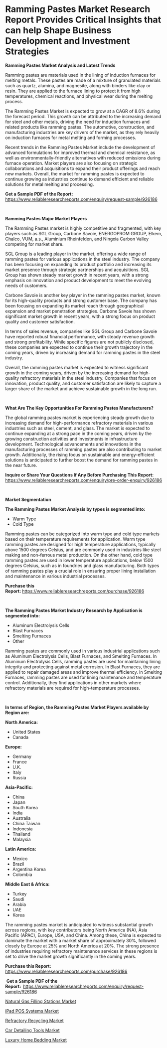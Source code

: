 <p><h1>Ramming Pastes Market Research Report Provides Critical Insights that can help Shape Business Development and Investment Strategies</h1></p><p><strong>Ramming Pastes Market Analysis and Latest Trends</strong></p>
<p><p>Ramming pastes are materials used in the lining of induction furnaces for melting metals. These pastes are made of a mixture of granulated materials such as quartz, alumina, and magnesite, along with binders like clay or resin. They are applied to the furnace lining to protect it from high temperatures, chemical reactions, and physical wear during the melting process.</p><p>The Ramming Pastes Market is expected to grow at a CAGR of 8.6% during the forecast period. This growth can be attributed to the increasing demand for steel and other metals, driving the need for induction furnaces and related products like ramming pastes. The automotive, construction, and manufacturing industries are key drivers of the market, as they rely heavily on induction furnaces for metal melting and forming processes.</p><p>Recent trends in the Ramming Pastes Market include the development of advanced formulations for improved thermal and chemical resistance, as well as environmentally-friendly alternatives with reduced emissions during furnace operation. Market players are also focusing on strategic collaborations and acquisitions to expand their product offerings and reach new markets. Overall, the market for ramming pastes is expected to continue growing as industries continue to demand efficient and reliable solutions for metal melting and processing.</p></p>
<p><strong>Get a Sample PDF of the Report:&nbsp;</strong> <a href="https://www.reliableresearchreports.com/enquiry/request-sample/926186">https://www.reliableresearchreports.com/enquiry/request-sample/926186</a></p>
<p>&nbsp;</p>
<p><strong>Ramming Pastes Major Market Players</strong></p>
<p><p>The Ramming Pastes market is highly competitive and fragmented, with key players such as SGL Group, Carbone Savoie, ENERGOPROM GROUP, Elkem, Chalco, VUM, a.s., Aluminium Rheinfelden, and Ningxia Carbon Valley competing for market share. </p><p>SGL Group is a leading player in the market, offering a wide range of ramming pastes for various applications in the steel industry. The company has been focusing on expanding its product portfolio and increasing its market presence through strategic partnerships and acquisitions. SGL Group has shown steady market growth in recent years, with a strong emphasis on innovation and product development to meet the evolving needs of customers.</p><p>Carbone Savoie is another key player in the ramming pastes market, known for its high-quality products and strong customer base. The company has been focusing on expanding its market reach through geographical expansion and market penetration strategies. Carbone Savoie has shown significant market growth in recent years, with a strong focus on product quality and customer satisfaction.</p><p>In terms of sales revenue, companies like SGL Group and Carbone Savoie have reported robust financial performance, with steady revenue growth and strong profitability. While specific figures are not publicly disclosed, these companies are expected to continue their growth trajectory in the coming years, driven by increasing demand for ramming pastes in the steel industry.</p><p>Overall, the ramming pastes market is expected to witness significant growth in the coming years, driven by the increasing demand for high-quality refractory materials in the steel industry. Companies that focus on innovation, product quality, and customer satisfaction are likely to capture a larger share of the market and achieve sustainable growth in the long run.</p></p>
<p>&nbsp;</p>
<p><strong>What Are The Key Opportunities For Ramming Pastes Manufacturers?</strong></p>
<p><p>The global ramming pastes market is experiencing steady growth due to increasing demand for high-performance refractory materials in various industries such as steel, cement, and glass. The market is expected to continue expanding at a strong pace in the coming years, driven by the growing construction activities and investments in infrastructure development. Technological advancements and innovations in the manufacturing processes of ramming pastes are also contributing to market growth. Additionally, the rising focus on sustainable and energy-efficient solutions is anticipated to further boost the demand for ramming pastes in the near future.</p></p>
<p><strong>Inquire or Share Your Questions If Any Before Purchasing This Report:</strong> <a href="https://www.reliableresearchreports.com/enquiry/pre-order-enquiry/926186">https://www.reliableresearchreports.com/enquiry/pre-order-enquiry/926186</a></p>
<p>&nbsp;</p>
<p><strong>Market Segmentation</strong></p>
<p><strong>The Ramming Pastes Market Analysis by types is segmented into:</strong></p>
<p><ul><li>Warm Type</li><li>Cold Type</li></ul></p>
<p><p>Ramming pastes can be categorized into warm type and cold type markets based on their temperature requirements for application. Warm type ramming pastes are designed for high temperature applications, typically above 1500 degrees Celsius, and are commonly used in industries like steel making and non-ferrous metal production. On the other hand, cold type ramming pastes are used in lower temperature applications, below 1500 degrees Celsius, such as in foundries and glass manufacturing. Both types of ramming pastes play a crucial role in ensuring proper lining installation and maintenance in various industrial processes.</p></p>
<p><strong>Purchase this Report:&nbsp;</strong><a href="https://www.reliableresearchreports.com/purchase/926186">https://www.reliableresearchreports.com/purchase/926186</a></p>
<p>&nbsp;</p>
<p><strong>The Ramming Pastes Market Industry Research by Application is segmented into:</strong></p>
<p><ul><li>Aluminum Electrolysis Cells</li><li>Blast Furnaces</li><li>Smelting Furnaces</li><li>Other</li></ul></p>
<p><p>Ramming pastes are commonly used in various industrial applications such as Aluminum Electrolysis Cells, Blast Furnaces, and Smelting Furnaces. In Aluminum Electrolysis Cells, ramming pastes are used for maintaining lining integrity and protecting against metal corrosion. In Blast Furnaces, they are applied to repair damaged areas and improve thermal efficiency. In Smelting Furnaces, ramming pastes are used for lining maintenance and temperature control. Additionally, they find applications in other markets where refractory materials are required for high-temperature processes.</p></p>
<p>&nbsp;</p>
<p><strong>In terms of Region, the Ramming Pastes Market Players available by Region are:</strong></p>
<p>
    <p> <strong> North America: </strong>
        <ul>
            <li>United States</li>
            <li>Canada</li>
        </ul>
        </p> 
    <p> <strong> Europe: </strong>
        <ul>
            <li>Germany</li>
            <li>France</li>
            <li>U.K.</li>
            <li>Italy</li>
            <li>Russia</li>
        </ul>
        </p> 
    <p> <strong> Asia-Pacific: </strong>
        <ul>
            <li>China</li>
            <li>Japan</li>
            <li>South Korea</li>
            <li>India</li>
            <li>Australia</li>
            <li>China Taiwan</li>
            <li>Indonesia</li>
            <li>Thailand</li>
            <li>Malaysia</li>
        </ul>
        </p> 
    <p> <strong> Latin America: </strong>
        <ul>
            <li>Mexico</li>
            <li>Brazil</li>
            <li>Argentina Korea</li>
            <li>Colombia</li>
        </ul>
        </p> 
    <p> <strong> Middle East & Africa: </strong>
        <ul>
            <li>Turkey</li>
            <li>Saudi</li>
            <li>Arabia</li>
            <li>UAE</li>
            <li>Korea</li>
        </ul>
    </p>
    </p>
<p><p>The ramming pastes market is anticipated to witness substantial growth across regions, with key contributors being North America (NA), Asia Pacific (APAC), Europe, USA, and China. Among these, China is expected to dominate the market with a market share of approximately 30%, followed closely by Europe at 25% and North America at 20%. The strong presence of industries requiring refractory maintenance services in these regions is set to drive the market growth significantly in the coming years.</p></p>
<p><strong>Purchase this Report: </strong><a href="https://www.reliableresearchreports.com/purchase/926186">https://www.reliableresearchreports.com/purchase/926186</a></p>
<p>&nbsp;<strong>Get a Sample PDF of the Report:&nbsp;&nbsp;</strong><a href="https://www.reliableresearchreports.com/enquiry/request-sample/926186">https://www.reliableresearchreports.com/enquiry/request-sample/926186</a></p>
<p><strong></strong></p>
<p><p><a href="https://medium.com/p/d7160a0458f3/edit">Natural Gas Filling Stations Market</a></p><p><a href="https://medium.com/p/54b5ece2296f/edit">iPad POS Systems Market</a></p><p><a href="https://medium.com/p/d56cd26ed0dd/edit">Refractory Recycling Market</a></p><p><a href="https://medium.com/p/704ae8613159/edit">Car Detailing Tools Market</a></p><p><a href="https://medium.com/p/894d723f6221/edit">Luxury Home Bedding Market</a></p></p>